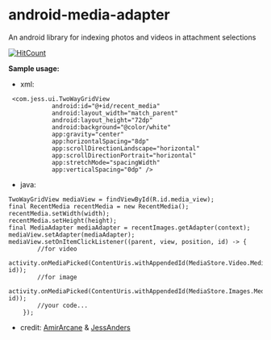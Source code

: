 
# android-media-adapter
An android library for indexing photos and videos in attachment selections

[![HitCount](http://hits.dwyl.com/{mehdinosrati}/{android-media-adapter}.svg)](http://hits.dwyl.com/{mehdinosrati}/{android-media-adapter})

**Sample usage:**
* xml:
```
 <com.jess.ui.TwoWayGridView
            android:id="@+id/recent_media"
            android:layout_width="match_parent"
            android:layout_height="72dp"
            android:background="@color/white"
            app:gravity="center"
            app:horizontalSpacing="8dp"
            app:scrollDirectionLandscape="horizontal"
            app:scrollDirectionPortrait="horizontal"
            app:stretchMode="spacingWidth"
            app:verticalSpacing="0dp" />
```

* java:
```
TwoWayGridView mediaView = findViewById(R.id.media_view);
final RecentMedia recentMedia = new RecentMedia();
recentMedia.setWidth(width);  
recentMedia.setHeight(height);
final MediaAdapter mediaAdapter = recentImages.getAdapter(context);
mediaView.setAdapter(mediaAdapter);
mediaView.setOnItemClickListener((parent, view, position, id) -> {
		//for video
	activity.onMediaPicked(ContentUris.withAppendedId(MediaStore.Video.Media.EXTERNAL_CONTENT_URI, id));
		//for image
	activity.onMediaPicked(ContentUris.withAppendedId(MediaStore.Images.Media.EXTERNAL_CONTENT_URI, id));
		//your code...
	});
```

* credit: [AmirArcane](https://github.com/amirarcane/recent-images) & [JessAnders](https://github.com/jess-anders/two-way-gridview)
